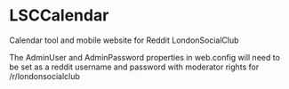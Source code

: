 LSCCalendar
===========

Calendar tool and mobile website for Reddit LondonSocialClub

The AdminUser and AdminPassword properties in web.config will need to be set as a reddit username and password with moderator rights for /r/londonsocialclub
